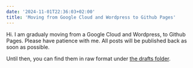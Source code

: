 ```yaml
---
date: '2024-11-01T22:36:03+02:00'
title: 'Moving from Google Cloud and Wordpress to Github Pages'
---
```


Hi. I am gradualy moving from a Google Cloud and Wordpress, to Github Pages. 
Please have patience with me. All posts will be published back as soon as possible.

Until then, you can find them in raw format under [the drafts folder](https://github.com/lunaticthinker-me/lunaticthinker.github.io/tree/main/drafts).